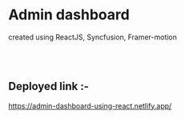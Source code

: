 # Admin dashboard
created using ReactJS, Syncfusion, Framer-motion

<br/>
<br/>

## Deployed link  :-

https://admin-dashboard-using-react.netlify.app/

